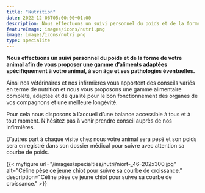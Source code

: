 ```yaml
---
title: "Nutrition"
date: 2022-12-06T05:00:00+01:00
description: Nous effectuons un suivi personnel du poids et de la forme de votre animal afin de vous proposer une gamme d’aliments adaptées spécifiquement à votre animal,  à son âge et ses pathologies éventuelles.
featureImage: images/icons/nutri.png
image: images/icons/nutri.png
type: specialite
---
```


**Nous effectuons un suivi personnel du poids et de la forme de votre animal afin de vous proposer une gamme d’aliments adaptées spécifiquement à votre animal,  à son âge et ses pathologies éventuelles.**

Ainsi nos vétérinaires et nos infirmières vous apportent des conseils variés en terme de nutrition et nous vous proposons une gamme alimentaire complète, adaptée et de qualité pour le bon fonctionnement des organes de vos compagnons et une meilleure longévité.


Pour cela nous disposons à l’accueil d’une balance accessible à tous et à tout moment. N’hésitez pas à venir prendre conseil auprès de nos infirmières.


D’autres part à chaque visite chez nous votre animal sera pesé et son poids sera enregistré dans son dossier médical pour suivre avec attention sa courbe de poids.

{{< myfigure 
url="/images/specialties/nutri/niort-_46-202x300.jpg"
alt="Céline pèse ce jeune chiot pour suivre sa courbe de croissance."
description="Céline pèse ce jeune chiot pour suivre sa courbe de croissance." >}}

